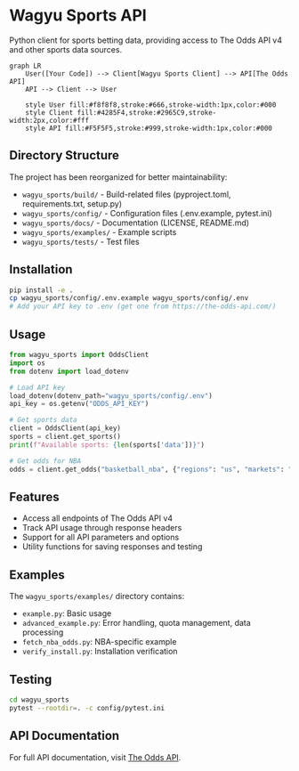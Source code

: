 # Wagyu Sports API

Python client for sports betting data, providing access to The Odds API v4 and other sports data sources.

```mermaid
graph LR
    User([Your Code]) --> Client[Wagyu Sports Client] --> API[The Odds API]
    API --> Client --> User
    
    style User fill:#f8f8f8,stroke:#666,stroke-width:1px,color:#000
    style Client fill:#4285F4,stroke:#2965C9,stroke-width:2px,color:#fff
    style API fill:#F5F5F5,stroke:#999,stroke-width:1px,color:#000
```

## Directory Structure

The project has been reorganized for better maintainability:
- `wagyu_sports/build/` - Build-related files (pyproject.toml, requirements.txt, setup.py)
- `wagyu_sports/config/` - Configuration files (.env.example, pytest.ini)
- `wagyu_sports/docs/` - Documentation (LICENSE, README.md)
- `wagyu_sports/examples/` - Example scripts
- `wagyu_sports/tests/` - Test files

## Installation

```bash
pip install -e .
cp wagyu_sports/config/.env.example wagyu_sports/config/.env
# Add your API key to .env (get one from https://the-odds-api.com/)
```

## Usage

```python
from wagyu_sports import OddsClient
import os
from dotenv import load_dotenv

# Load API key
load_dotenv(dotenv_path="wagyu_sports/config/.env")
api_key = os.getenv("ODDS_API_KEY")

# Get sports data
client = OddsClient(api_key)
sports = client.get_sports()
print(f"Available sports: {len(sports['data'])}")

# Get odds for NBA
odds = client.get_odds("basketball_nba", {"regions": "us", "markets": "h2h"})
```

## Features

- Access all endpoints of The Odds API v4
- Track API usage through response headers
- Support for all API parameters and options
- Utility functions for saving responses and testing

## Examples

The `wagyu_sports/examples/` directory contains:
- `example.py`: Basic usage
- `advanced_example.py`: Error handling, quota management, data processing
- `fetch_nba_odds.py`: NBA-specific example
- `verify_install.py`: Installation verification

## Testing

```bash
cd wagyu_sports
pytest --rootdir=. -c config/pytest.ini
```

## API Documentation

For full API documentation, visit [The Odds API](https://the-odds-api.com/liveapi/guides/v4/).
